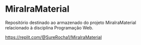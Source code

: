 # MiraIraMaterial
Repositório destinado ao armazenado do projeto MiraIraMaterial relacionado à disciplina Programação Web.

https://replit.com/@SureRocha1/MiraIraMaterial
